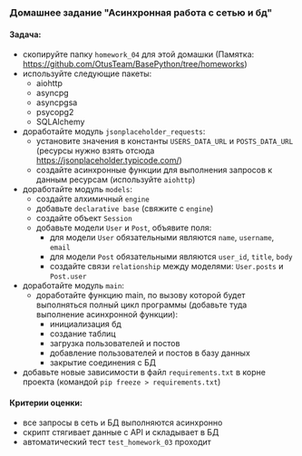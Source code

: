 ### Домашнее задание "Асинхронная работа с сетью и бд"
#### Задача:
- скопируйте папку `homework_04` для этой домашки (Памятка: https://github.com/OtusTeam/BasePython/tree/homeworks)
- используйте следующие пакеты: 
    - aiohttp
    - asyncpg
    - asyncpgsa
    - psycopg2
    - SQLAlchemy
- доработайте модуль `jsonplaceholder_requests`:
    - установите значения в константы `USERS_DATA_URL` и `POSTS_DATA_URL` (ресурсы нужно взять отсюда https://jsonplaceholder.typicode.com/)
    - создайте асинхронные функции для выполнения запросов к данным ресурсам (используйте `aiohttp`)
- доработайте модуль `models`:
    - создайте алхимичный `engine`
    - добавьте `declarative base` (свяжите с `engine`)
    - создайте объект `Session`
    - добавьте модели `User` и `Post`, объявите поля:
        - для модели `User` обязательными являются `name`, `username`, `email`
        - для модели `Post` обязательными являются `user_id`, `title`, `body`
        - создайте связи `relationship` между моделями: `User.posts` и `Post.user`
- доработайте модуль `main`:
    - доработайте функцию main, по вызову которой будет выполняться полный цикл программы (добавьте туда выполнение асинхронной функции):
        - инициализация бд
        - создание таблиц
        - загрузка пользователей и постов
        - добавление пользователей и постов в базу данных
        - закрытие соединения с БД
- добавьте новые зависимости в файл `requirements.txt` в корне проекта (командой `pip freeze > requirements.txt`)
#### Критерии оценки:
- все запросы в сеть и БД выполняются асинхронно
- скрипт стягивает данные с API и складывает в БД
- автоматический тест `test_homework_03` проходит
